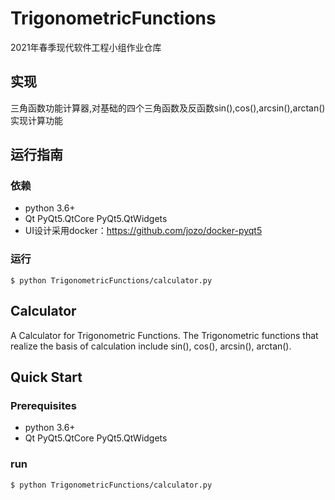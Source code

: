 # TrigonometricFunctions
2021年春季现代软件工程小组作业仓库

## 实现
三角函数功能计算器,对基础的四个三角函数及反函数sin(),cos(),arcsin(),arctan()实现计算功能


## 运行指南
### 依赖
- python 3.6+
- Qt PyQt5.QtCore PyQt5.QtWidgets
- UI设计采用docker：https://github.com/jozo/docker-pyqt5

### 运行
```shell
$ python TrigonometricFunctions/calculator.py
```



## Calculator
A Calculator for Trigonometric Functions.
The Trigonometric functions that realize the basis of calculation include sin(), cos(), arcsin(), arctan().

## Quick Start
### Prerequisites
- python 3.6+
- Qt PyQt5.QtCore PyQt5.QtWidgets

### run
```shell
$ python TrigonometricFunctions/calculator.py
```

